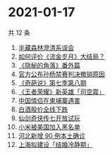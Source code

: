 # 2021-01-17

共 12 条

<!-- BEGIN -->
<!-- 最后更新时间 Sun Jan 17 2021 07:27:44 GMT+0800 (CST) -->
1. [半藏森林澄清系误会](https://www.zhihu.com/search?q=半藏森林)
1. [如何评价《流金岁月》大结局？](https://www.zhihu.com/search?q=流金岁月)
1. [《隐秘的角落》番外篇](https://www.zhihu.com/search?q=隐秘的角落)
1. [官方公布孙杨禁赛判决撤销原因](https://www.zhihu.com/search?q=孙杨)
1. [《奇葩说》第七季第八期](https://www.zhihu.com/search?q=奇葩说)
1. [《王者荣耀》新英雄「司空震」](https://www.zhihu.com/search?q=司空震)
1. [中国情侣在柬埔寨遇害](https://www.zhihu.com/search?q=中国情侣柬埔寨)
1. [白酒股价全线下跌](https://www.zhihu.com/search?q=白酒股大跌)
1. [仙剑奇侠传七开放试玩](https://www.zhihu.com/search?q=仙剑奇侠传七)
1. [小米被美国加入黑名单](https://www.zhihu.com/search?q=小米被制裁)
1. [河北新增 90 例本土确诊](https://www.zhihu.com/search?q=河北新增)
1. [上海拟建设「结婚冷静期」](https://www.zhihu.com/search?q=结婚冷静期)
<!-- END -->
